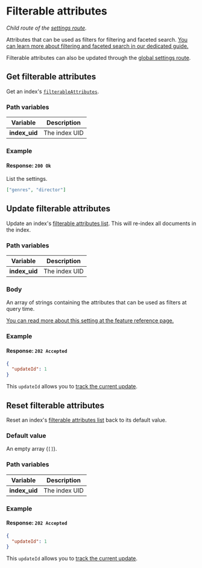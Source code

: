 # Filterable attributes

_Child route of the [settings route](/reference/api/settings.md)._

Attributes that can be used as filters for filtering and faceted search. [You can learn more about filtering and faceted search in our dedicated guide.](/reference/features/filtering_and_faceted_search.md)

Filterable attributes can also be updated through the [global settings route](/reference/api/settings.md#update-settings).

## Get filterable attributes

<RouteHighlighter method="GET" route="/indexes/:index_uid/settings/filterable-attributes" />

Get an index's [`filterableAttributes`](/reference/features/filtering_and_faceted_search.md).

### Path variables

| Variable      | Description   |
| ------------- | ------------- |
| **index_uid** | The index UID |

### Example

<CodeSamples id="get_filterable_attributes_1" />

#### Response: `200 Ok`

List the settings.

```json
["genres", "director"]
```

## Update filterable attributes

<RouteHighlighter method="POST" route="/indexes/:index_uid/settings/filterable-attributes" />

Update an index's [filterable attributes list](/reference/features/filtering_and_faceted_search.md). This will re-index all documents in the index.

### Path variables

| Variable      | Description   |
| ------------- | ------------- |
| **index_uid** | The index UID |

### Body

An array of strings containing the attributes that can be used as filters at query time.

[You can read more about this setting at the feature reference page.](/reference/features/settings.md#filterable-attributes)

### Example

<CodeSamples id="update_filterable_attributes_1" />

#### Response: `202 Accepted`

```json
{
  "updateId": 1
}
```

This `updateId` allows you to [track the current update](/reference/api/updates.md).

## Reset filterable attributes

<RouteHighlighter method="DELETE" route="/indexes/:index_uid/settings/filterable-attributes"/>

Reset an index's [filterable attributes list](/reference/features/filtering_and_faceted_search.md) back to its default value.

### Default value

An empty array (`[]`).

### Path variables

| Variable      | Description   |
| ------------- | ------------- |
| **index_uid** | The index UID |

### Example

<CodeSamples id="reset_filterable_attributes_1" />

#### Response: `202 Accepted`

```json
{
  "updateId": 1
}
```

This `updateId` allows you to [track the current update](/reference/api/updates.md).
